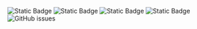 ![Static Badge](https://img.shields.io/badge/blacklists-60-000000) ![Static Badge](https://img.shields.io/badge/blacklisted-3236035-cc0000) ![Static Badge](https://img.shields.io/badge/whitelisted-2244-00CC00) ![Static Badge](https://img.shields.io/badge/streaming_blacklist-28107-000000) ![GitHub issues](https://img.shields.io/github/issues/fabriziosalmi/blacklists)
